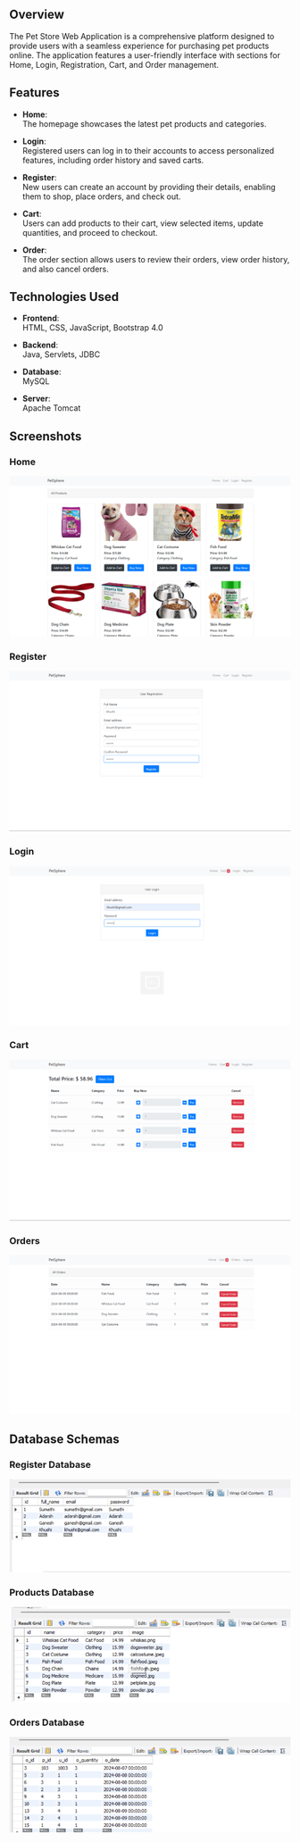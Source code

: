 ## Overview
The Pet Store Web Application is a comprehensive platform designed to provide users with a seamless experience for purchasing pet products online. The application features a user-friendly interface with sections for Home, Login, Registration, Cart, and Order management.


## Features

- **Home**:  
  The homepage showcases the latest pet products and categories.

- **Login**:  
  Registered users can log in to their accounts to access personalized features, including order history and saved carts.

- **Register**:  
  New users can create an account by providing their details, enabling them to shop, place orders, and check out.

- **Cart**:  
  Users can add products to their cart, view selected items, update quantities, and proceed to checkout.

- **Order**:  
  The order section allows users to review their orders, view order history, and also cancel orders.

## Technologies Used

- **Frontend**:  
  HTML, CSS, JavaScript, Bootstrap 4.0

- **Backend**:  
  Java, Servlets, JDBC

- **Database**:  
  MySQL

- **Server**:  
  Apache Tomcat

## Screenshots

### Home
![Home](images/Home.png)

### Register
![Register](images/Register.png)

### Login
![Login](images/Login.png)

### Cart
![Cart](images/Cart.png)

### Orders
![Orders](images/Orders.png)

## Database Schemas

### Register Database
![Register Database](images/register_db.png)

### Products Database
![Products Database](images/products_db.png)

### Orders Database
![Orders Database](images/orders_db.png)


